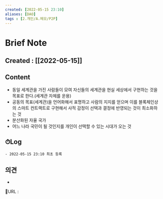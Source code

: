 ```yaml
---
created: [2022-05-15 23:10]
aliases: [DAO]
tags : [2.개인/A.메모/P2P]
---
```


# Brief Note
## Created : [[2022-05-15]]
## Content
- 동일 세계관을 가진 사람들이 모여 자신들의 세계관을 현실 세상에서 구현하는 것을 목표로 한다.(세계관 자체를 운용)
- 공동의 목표(세계관)을 언어화해서 표명하고 사람의 지지를 얻으며 이를 블록체인상의 스마트 컨트랙트로 구현해서 사적 감정이 선택과 결정에 반영되는 것이 최소화하는 것
- 분산화된 자율 국가
- 어느 나라 국민이 될 것인지를 개인이 선택할 수 있는 시대가 오는 것

## ⏱Log
	- 2022-05-15 23:10 최초 등록

## 의견
-


📙URL :